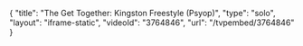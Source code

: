 {
    "title": "The Get Together: Kingston Freestyle (Psyop)",
    "type": "solo",
    "layout": "iframe-static",
    "videoId": "3764846",
    "url": "\/tvpembed\/3764846"
}